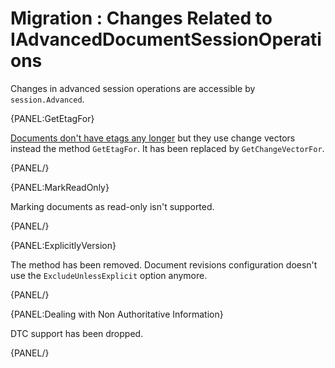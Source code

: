 ﻿# Migration : Changes Related to IAdvancedDocumentSessionOperations

Changes in advanced session operations are accessible by `session.Advanced`.

{PANEL:GetEtagFor}

[Documents don't have etags any longer](../../../migration/client-api/introduction#etags) but they use change vectors instead the method `GetEtagFor`. It has been replaced by `GetChangeVectorFor`.

{PANEL/}


{PANEL:MarkReadOnly}

Marking documents as read-only isn't supported. 

{PANEL/}


{PANEL:ExplicitlyVersion}

The method has been removed. Document revisions configuration doesn't use the `ExcludeUnlessExplicit` option anymore.

{PANEL/}

{PANEL:Dealing with Non Authoritative Information}

DTC support has been dropped.

{PANEL/}




